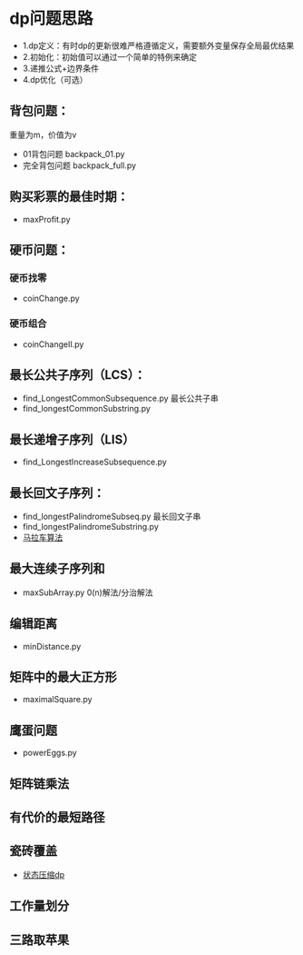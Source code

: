 # dp问题思路
- 1.dp定义：有时dp的更新很难严格遵循定义，需要额外变量保存全局最优结果
- 2.初始化：初始值可以通过一个简单的特例来确定
- 3.递推公式+边界条件
- 4.dp优化（可选）

## 背包问题：
重量为m，价值为v
- 01背包问题 backpack_01.py
- 完全背包问题 backpack_full.py

## 购买彩票的最佳时期：
- maxProfit.py

## 硬币问题：
### 硬币找零
- coinChange.py

### 硬币组合
- coinChangeII.py

## 最长公共子序列（LCS）：
- find_LongestCommonSubsequence.py
最长公共子串
- find_longestCommonSubstring.py

## 最长递增子序列（LIS）
- find_LongestIncreaseSubsequence.py

## 最长回文子序列：
- find_longestPalindromeSubseq.py
最长回文子串
- find_longestPalindromeSubstring.py
- [马拉车算法](https://blog.csdn.net/sinat_35261315/article/details/78267046)

## 最大连续子序列和
- maxSubArray.py
0(n)解法/分治解法

## 编辑距离
- minDistance.py

## 矩阵中的最大正方形
- maximalSquare.py

## 鹰蛋问题
- powerEggs.py

## 矩阵链乘法

## 有代价的最短路径

## 瓷砖覆盖
- [状态压缩dp](https://hongqiang.iteye.com/blog/1625215)

## 工作量划分

## 三路取苹果